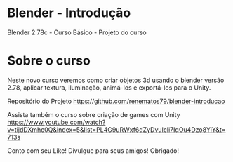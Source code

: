 # Blender - Introdução
Blender 2.78c - Curso Básico - Projeto do curso

# Sobre o curso
Neste novo curso veremos como criar objetos 3d usando o blender versão 2.78, aplicar textura, iluminação, animá-los e exportá-los para o Unity. 

Repositório do Projeto
https://github.com/renematos79/blender-introducao

Assista também o curso sobre criação de games com Unity
https://www.youtube.com/watch?v=tijdDXmhc0Q&index=5&list=PL4G9uRWxf6dZyDvuIcli7IqOu4Dzo8YiY&t=713s

Conto com seu Like! Divulgue para seus amigos! Obrigado!

